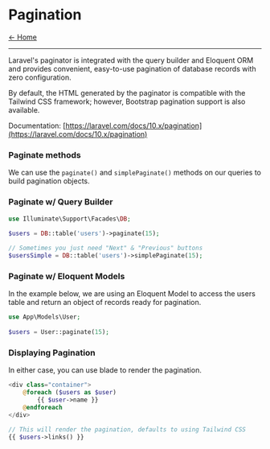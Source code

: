 # Pagination

[&larr; Home](../README.md)

***

Laravel's paginator is integrated with the query builder and Eloquent ORM and provides convenient, easy-to-use pagination of database records with zero configuration.

By default, the HTML generated by the paginator is compatible with the Tailwind CSS framework; however, Bootstrap pagination support is also available.

Documentation: [https://laravel.com/docs/10.x/pagination](https://laravel.com/docs/10.x/pagination)

### Paginate methods

We can use the `paginate()` and `simplePaginate()` methods on our queries to build pagination objects. 

### Paginate w/ Query Builder

```php
use Illuminate\Support\Facades\DB;
 
$users = DB::table('users')->paginate(15);

// Sometimes you just need "Next" & "Previous" buttons
$usersSimple = DB::table('users')->simplePaginate(15);
```

### Paginate w/ Eloquent Models

In the example below, we are using an Eloquent Model to access the users table and return an object of records ready for pagination.

```php
use App\Models\User;
 
$users = User::paginate(15);
```

### Displaying Pagination

In either case, you can use blade to render the pagination.

```php
<div class="container">
    @foreach ($users as $user)
        {{ $user->name }}
    @endforeach
</div>
 
// This will render the pagination, defaults to using Tailwind CSS
{{ $users->links() }} 
```